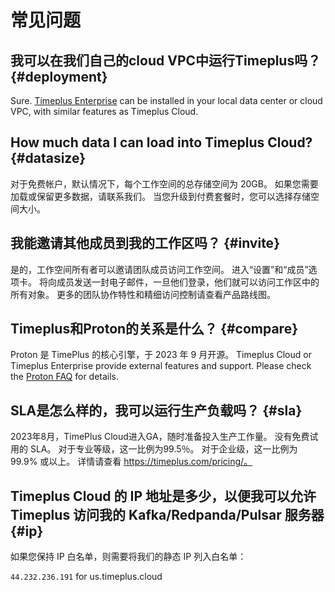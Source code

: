# 常见问题

## 我可以在我们自己的cloud VPC中运行Timeplus吗？ {#deployment}

Sure. [Timeplus Enterprise](timeplus-enterprise) can be installed in your local data center or cloud VPC, with similar features as Timeplus Cloud.

## How much data I can load into Timeplus Cloud? {#datasize}

对于免费帐户，默认情况下，每个工作空间的总存储空间为 20GB。 如果您需要加载或保留更多数据，请联系我们。 当您升级到付费套餐时，您可以选择存储空间大小。

## 我能邀请其他成员到我的工作区吗？ {#invite}

是的，工作空间所有者可以邀请团队成员访问工作空间。 进入“设置”和“成员”选项卡。 将向成员发送一封电子邮件，一旦他们登录，他们就可以访问工作区中的所有对象。 更多的团队协作特性和精细访问控制请查看产品路线图。

## Timeplus和Proton的关系是什么？ {#compare}

Proton 是 TimePlus 的核心引擎，于 2023 年 9 月开源。 Timeplus Cloud or Timeplus Enterprise provide external features and support. Please check the [Proton FAQ](proton-faq) for details.

## SLA是怎么样的，我可以运行生产负载吗？ {#sla}

2023年8月，TimePlus Cloud进入GA，随时准备投入生产工作量。 没有免费试用的 SLA。 对于专业等级，这一比例为99.5％。 对于企业级，这一比例为 99.9% 或以上。 详情请查看 https://timeplus.com/pricing/。

## Timeplus Cloud 的 IP 地址是多少，以便我可以允许 Timeplus 访问我的 Kafka/Redpanda/Pulsar 服务器 {#ip}

如果您保持 IP 白名单，则需要将我们的静态 IP 列入白名单：

`44.232.236.191` for us.timeplus.cloud
